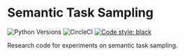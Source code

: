 # Semantic Task Sampling
![Python Versions](https://img.shields.io/badge/python-3.6%20|%203.7%20|%203.8-%23EBBD68.svg)
![CircleCI](https://img.shields.io/circleci/build/github/sicara/easy-few-shot-learning)
[![Code style: black](https://img.shields.io/badge/code%20style-black-000000.svg)](https://github.com/python/black)

Research code for experiments on semantic task sampling.